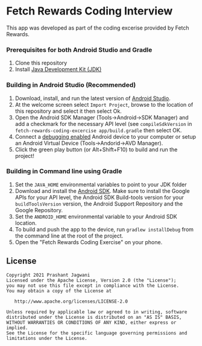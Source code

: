 # Fetch Rewards Coding Interview

This app was developed as part of the coding excerise provided by Fetch Rewards.

### Prerequisites for both Android Studio and Gradle

1. Clone this repository
2. Install [Java Development Kit (JDK)](http://www.oracle.com/technetwork/java/javase/downloads/index.html)

### Building in Android Studio (Recommended)
1. Download, install, and run the latest version of [Android Studio](http://developer.android.com/sdk/installing/studio.html).
2. At the welcome screen select `Import Project`, browse to the location of this repository and select it then select Ok.
3. Open the Android SDK Manager (Tools->Android->SDK Manager) and add a checkmark for the necessary API level (see `compileSdkVersion` in `fetch-rewards-coding-excercise app/build.gradle` then select OK.
4. Connect a [debugging enabled](https://developer.android.com/tools/device.html) Android device to your computer or setup an Android Virtual Device (Tools->Andorid->AVD Manager).
5. Click the green play button (or Alt+Shift+F10) to build and run the project!

### Building in Command line using Gradle
1. Set the `JAVA_HOME` environmental variables to point to your JDK folder
2. Download and install the [Android SDK](http://developer.android.com/sdk/index.html). Make sure to install the Google APIs for your API level, the Android SDK Build-tools version for your `buildToolsVersion` version, the Android Support Repository and the Google Repository.
3. Set the `ANDROID_HOME` environmental variable to your Android SDK location.
4. To build and push the app to the device, run `gradlew installDebug` from the command line at the root of the project.
5. Open the "Fetch Rewards Coding Exercise" on your phone.

## License

```
Copyright 2021 Prashant Jagwani
Licensed under the Apache License, Version 2.0 (the "License");
you may not use this file except in compliance with the License.
You may obtain a copy of the License at

   http://www.apache.org/licenses/LICENSE-2.0

Unless required by applicable law or agreed to in writing, software
distributed under the License is distributed on an "AS IS" BASIS,
WITHOUT WARRANTIES OR CONDITIONS OF ANY KIND, either express or implied.
See the License for the specific language governing permissions and
limitations under the License.
   
```
